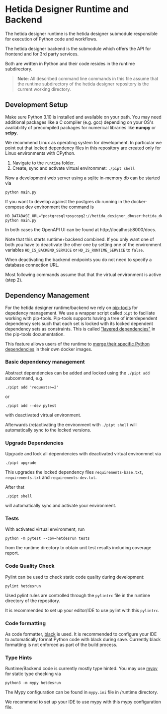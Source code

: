 # Hetida Designer Runtime and Backend

The hetida designer runtime is the hetida designer submodule responsible for execution of Python code and workflows.

The hetida designer backend is the submodule which offers the API for frontend and for 3rd party services.

Both are written in Python and their code resides in the runtime subdirectory.

> **Note**: All described command line commands in this file assume that the runtime subdirectory of the hetida designer repository is the current working directory.

## Development Setup
Make sure Python 3.10 is installed and available on your path. You may need additional packages like a C compiler (e.g. gcc) depending on your OS's availability of precompiled packages for numerical libraries like **numpy** or **scipy**. 

We recommend Linux as operating system for development. In particular we point out that locked dependency files in this repository are created only for Linux environments with CPython.

1. Navigate to the `runtime` folder.
2. Create, sync and activate virtual environmnet: `./pipt shell`

Now a development web server using a sqlite in-memory db can be started via
```
python main.py
```

If you want to develop against the postgres db running in the docker-compose dev environment the command is
```
HD_DATABASE_URL="postgresql+psycopg2://hetida_designer_dbuser:hetida_designer_dbpasswd@localhost:5430/hetida_designer_db" python main.py
```

In both cases the OpenAPI UI can be found at http://localhost:8000/docs.

Note that this starts runtime+backend combined. If you only want one of both you have to deactivate the other one by setting one of the environment variables `HD_IS_BACKEND_SERVICE` or `HD_IS_RUNTIME_SERVICE` to `false`.

When deactivating the backend endpoints you do not need to specify a database connection URL.

Most following commands assume that that the virtual environment is active (step 2).

## Dependency Management
For the hetida designer runtime/backend we rely on [pip-tools](https://github.com/jazzband/pip-tools) for depedency management. We use a wrapper script called `pipt` to faciliate working with pip-tools.
Pip-tools supports having a tree of interdependent dependency sets such that each set is locked with its locked dependent dependency sets as constraints. This is called ["layered dependencies"](https://github.com/jazzband/pip-tools#workflow-for-layered-requirements) in the pip-tools documentation.

This feature allows users of the runtime to [merge their specific Python dependencies](../docs/custom_python_dependencies.md) in their own docker images.

### Basic dependency management
Abstract dependencies can be added and locked using the `./pipt add` subcommand, e.g.
```
./pipt add 'requests>=2'
```
or
```
./pipt add --dev pytest
```
with deactivated virtual environment.

Afterwards (re)activating the environment with `./pipt shell` will automatically sync to the locked versions.

### Upgrade Dependencies
Upgrade and lock all dependencies with deactivated virtual environmnet via
```
./pipt upgrade
```
This upgrades the locked dependency files `requirements-base.txt`, `requirements.txt` and `requirements-dev.txt`.

After that
```
./pipt shell
```
will automatically sync and activate your environment.

### <a name="runtime-tests"></a> Tests
With activated virtual environment, run
```
python -m pytest --cov=hetdesrun tests
```
from the runtime directory to obtain unit test results including coverage report.

### Code Quality Check
Pylint can be used to check static code quality during development:
```
pylint hetdesrun
```
Used pylint rules are controlled through the `pylintrc` file in the runtime directory of the repository.

It is recommended to set up your editor/IDE to use pylint with this `pylintrc`.

### Code formatting
As code formatter, [black](https://github.com/ambv/black) is used. It is recommended to configure your IDE to automatically format Python code with black during save. Currently black formatting is not enforced as part of the build process.

### Type Hints
Runtime/Backend code is currently mostly type hinted. You may use [mypy](http://mypy-lang.org/) for static type checking via
```
python3 -m mypy hetdesrun
```
The Mypy configuration can be found in `mypy.ini` file in /runtime directory.

We recommend to set up your IDE to use mypy with this mypy configuration file.
